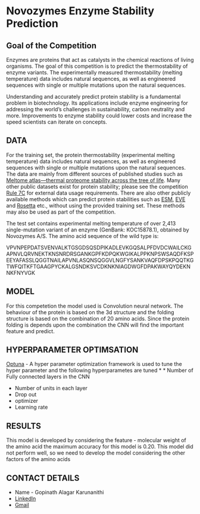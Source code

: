 # Novozymes Enzyme Stability Prediction


## Goal of the Competition
Enzymes are proteins that act as catalysts in the chemical reactions of living organisms. The goal of this competition is to predict the thermostability of enzyme variants. The experimentally measured thermostability (melting temperature) data includes natural sequences, as well as engineered sequences with single or multiple mutations upon the natural sequences.

Understanding and accurately predict protein stability is a fundamental problem in biotechnology. Its applications include enzyme engineering for addressing the world’s challenges in sustainability, carbon neutrality and more. Improvements to enzyme stability could lower costs and increase the speed scientists can iterate on concepts.

## DATA
For the training set, the protein thermostability (experimental melting temperature) data includes natural sequences, as well as engineered sequences with single or multiple mutations upon the natural sequences. The data are mainly from different sources of published studies such as [Meltome atlas—thermal proteome stability across the tree of life](https://www.nature.com/articles/s41592-020-0801-4). Many other public datasets exist for protein stability; please see the competition [Rule 7C](https://www.kaggle.com/competitions/novozymes-enzyme-stability-prediction/rules) for external data usage requirements. There are also other publicly available methods which can predict protein stabilities such as [ESM](https://www.pnas.org/doi/full/10.1073/pnas.2016239118), [EVE](https://www.nature.com/articles/s41586-021-04043-8) and [Rosetta](https://www.sciencedirect.com/science/article/abs/pii/B9780123812704000196?via%3Dihub) etc., without using the provided training set. These methods may also be used as part of the competition.

The test set contains experimental melting temperature of over 2,413 single-mutation variant of an enzyme (GenBank: KOC15878.1), obtained by Novozymes A/S. The amino acid sequence of the wild type is:

VPVNPEPDATSVENVALKTGSGDSQSDPIKADLEVKGQSALPFDVDCWAILCKGAPNVLQRVNEKTKNSNRDRSGANKGPFKDPQKWGIKALPPKNPSWSAQDFKSPEEYAFASSLQGGTNAILAPVNLASQNSQGGVLNGFYSANKVAQFDPSKPQQTKGTWFQITKFTGAAGPYCKALGSNDKSVCDKNKNIAGDWGFDPAKWAYQYDEKNNKFNYVGK

## MODEL 
For this competetion the model used is Convolution neural network. The behaviour of the protein is based on the 3d structure and the folding structure is based on the combination of 20 amino acids. Since the protein folding is depends upon the combination the CNN will find the important feature and predict.

## HYPERPARAMETER OPTIMSATION
[Optuna](https://optuna.org/) - A hyper parameter optimization framework is used to tune the hyper parameter and the following hyperparametes are tuned * * Number of Fully connected layers in the CNN
* Number of units in each layer
* Drop out
* optimizer
* Learning rate

## RESULTS
This model is developed by considering the feature - molecular weight of the amino acid the maximum accuracy for this model is 0.20.
This model did not perform well, so we need to develop the model considering the other factors of the amino acids


## CONTACT DETAILS
* Name - Gopinath Alagar Karunanithi
* [LinkedIn](https://www.linkedin.com/in/gopinathak/)
* [Gmail](gopinathak.geek@gmail.com)
